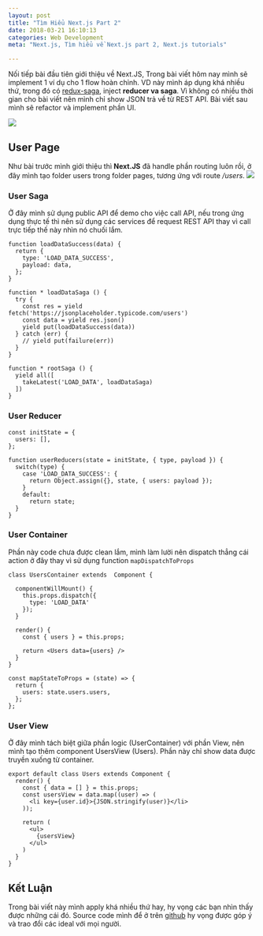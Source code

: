 ```yaml
---
layout: post
title: "Tìm Hiểu Next.js Part 2"
date: 2018-03-21 16:10:13
categories: Web Development
meta: "Next.js, Tìm hiểu về Next.js part 2, Next.js tutorials"

---
```

Nối tiếp bài đầu tiên giới thiệu về Next.JS, Trong bài viết hôm nay mình sẽ implement 1 ví dụ cho 1 flow hoàn chỉnh. VD này mình áp dụng khá nhiều thứ, trong đó có [redux-saga](https://github.com/redux-saga/redux-saga),  inject **reducer va saga**. Vì không có nhiều thời gian cho bài viết nên mình chỉ show JSON trả về từ REST API. Bài viết sau mình sẽ refactor và implement phần UI. 

![](https://images.viblo.asia/a691cd01-61ed-45e3-a6cb-9e46bee46c27.png)
## User Page
Như bài trước mình giới thiệu thì **Next.JS** đã handle phần routing luôn rồi, ở đây mình tạo folder users trong folder pages, tương ứng với route */users*.
![](https://images.viblo.asia/3de92cf3-2ae9-499f-a2dd-6d0f45c37280.png)

### User Saga
Ở đây mình sử dụng public API để demo cho việc call API, nếu trong ứng dụng thực tế thì nên sử dụng các services để request REST API thay vì call trực tiếp thế này nhìn nó chuối lắm.
```
function loadDataSuccess(data) {
  return {
    type: 'LOAD_DATA_SUCCESS',
    payload: data,
  };
}

function * loadDataSaga () {
  try {
    const res = yield fetch('https://jsonplaceholder.typicode.com/users')
    const data = yield res.json()
    yield put(loadDataSuccess(data))
  } catch (err) {
    // yield put(failure(err))
  }
}

function * rootSaga () {
  yield all([
    takeLatest('LOAD_DATA', loadDataSaga)
  ])
}
```

### User Reducer
```
const initState = {
  users: [],
};

function userReducers(state = initState, { type, payload }) {
  switch(type) {
    case 'LOAD_DATA_SUCCESS': {
      return Object.assign({}, state, { users: payload });
    }
    default:
      return state;
  }
}
```

### User Container
Phần này code chưa được clean lắm, mình làm lười nên dispatch thẳng cái action ở đây thay vì sử dụng function `mapDispatchToProps`
```
class UsersContainer extends  Component {

  componentWillMount() {
    this.props.dispatch({
      type: 'LOAD_DATA'
    });
  }

  render() {
    const { users } = this.props;

    return <Users data={users} />
  }
}

const mapStateToProps = (state) => {
  return {
    users: state.users.users,
  };
};
```

### User View
Ở đây mình tách biệt giữa phần logic (UserContainer) với phần View, nên mình tạo thêm component UsersView (Users). Phần này chỉ show data được truyền xuống từ container.
```
export default class Users extends Component {
  render() {
    const { data = [] } = this.props;
    const usersView = data.map((user) => (
      <li key={user.id}>{JSON.stringify(user)}</li>
    ));

    return (
      <ul>
        {usersView}
      </ul>
    )
  }
}
```

## Kết Luận
Trong bài viết này mình apply khá nhiều thứ hay, hy vọng các bạn nhìn thấy được những cái đó. Source code mình để ở trên [github](https://github.com/nhulongctk35/react-redux-ssr) hy vọng được góp ý và trao đổi các ideal với mọi người.
